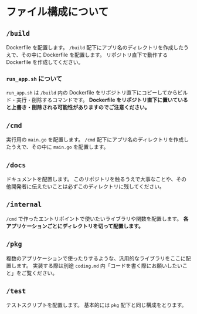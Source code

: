 # ファイル構成について

## `/build`

Dockerfile を配置します。
`/build` 配下にアプリ名のディレクトリを作成したうえで、その中に Dockerfile を配置します。
リポジトリ直下で動作する Dockerfile を作成してください。

### `run_app.sh` について

`run_app.sh` は `/build` 内の Dockerfile をリポジトリ直下にコピーしてからビルド・実行・削除するコマンドです。
**Dockerfile をリポジトリ直下に置いていると上書き・削除される可能性がありますのでご注意ください。**

## `/cmd`

実行用の `main.go` を配置します。
`/cmd` 配下にアプリ名のディレクトリを作成したうえで、その中に `main.go` を配置します。

## `/docs`

ドキュメントを配置します。
このリポジトリを触るうえで大事なことや、その他開発者に伝えたいことは必ずこのディレクトリに残してください。

## `/internal`

`/cmd` で作ったエントリポイントで使いたいライブラリや関数を配置します。
**各アプリケーションごとにディレクトリを切って配置します。**

## `/pkg`

複数のアプリケーションで使ったりするような、汎用的なライブラリをここに配置します。
実装する際は別途 `coding.md` 内「コードを書く際にお願いしたいこと」をご覧ください。

## `/test`

テストスクリプトを配置します。
基本的には `pkg` 配下と同じ構成をとります。
